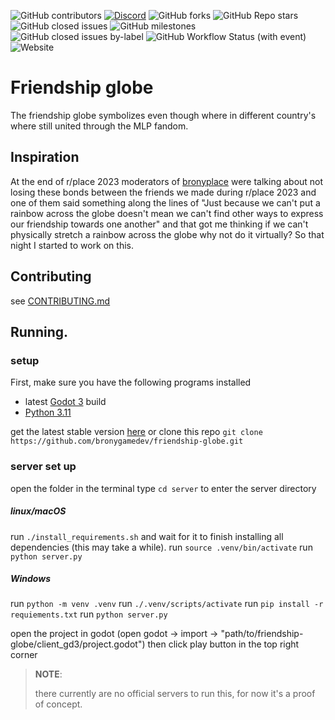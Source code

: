 ![GitHub contributors](https://img.shields.io/github/contributors/bronygamedev/friendship-globe)  [![Discord](https://img.shields.io/discord/999679634994122824)](https://bronygamedev.github.io/redirect.html?to=https://discord.gg/78RVfevpuU)  ![GitHub forks](https://img.shields.io/github/forks/bronygamedev/friendship-globe)  ![GitHub Repo stars](https://img.shields.io/github/stars/bronygamedev/friendship-globe)  ![GitHub closed issues](https://img.shields.io/github/issues-closed/bronygamedev/friendship-globe)  ![GitHub milestones](https://img.shields.io/github/milestones/open/bronygamedev/friendship-globe)  ![GitHub closed issues by-label](https://img.shields.io/github/issues-closed/bronygamedev/friendship-globe/bug)  ![GitHub Workflow Status (with event)](https://img.shields.io/github/actions/workflow/status/bronygamedev/friendship-globe/.github%2Fworkflows%2Fsite.yml)  ![Website](https://img.shields.io/website?url=https://bronygamedev.github.io/friendship-globe/globe&label=globe)   


# Friendship globe

The friendship globe symbolizes even though where in different country's where still united through the MLP fandom.

## Inspiration

At the end of r/place 2023 moderators of [bronyplace](https://discord.gg/bronyplace) were talking about not losing these bonds between the friends we made during r/place 2023 and one of them said something along the lines of  "Just because we can't put a rainbow across the globe doesn't mean we can't find other ways to express our friendship towards one another" and that got me thinking if we can't physically stretch a rainbow across the globe why not do it virtually? So that night I started to work on this.

## Contributing

see [CONTRIBUTING.md](https://github.com/bronygamedev/friendship-globe/blob/main/CONTRIBUTING.md)

## Running. 
### setup 
First, make sure you have the following programs installed

* latest [Godot 3](https://godotengine.org/download/3.x/) build
* [Python 3.11](https://www.python.org/downloads/)  

get the latest stable version [here](https://github.com/bronygamedev/friendship-globe/releases)
or clone this repo `git clone https://github.com/bronygamedev/friendship-globe.git`

### server set up
open the folder in the terminal 
type `cd server` to enter the server directory
##### linux/macOS
run `./install_requirements.sh` and wait for it to finish installing all dependencies (this may take a while).
run `source .venv/bin/activate`
run `python server.py`
##### Windows
run `python -m venv .venv`
run `./.venv/scripts/activate`
run `pip install -r requiements.txt`
run `python server.py`

  
  

open the project in godot (open godot -> import -> "path/to/friendship-globe/client_gd3/project.godot")
then click play button in the top right corner 


>  **NOTE**:
>
> there currently are no official servers to run this, for now it's a proof of concept.

